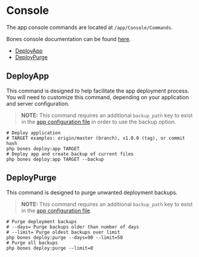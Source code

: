 # Console

The app console commands are located at `/app/Console/Commands`.

Bones console documentation can be found [here](https://github.com/bayfrontmedia/bones/blob/master/docs/usage/console.md).

- [DeployApp](#deployapp)
- [DeployPurge](#deploypurge)

## DeployApp

This command is designed to help facilitate the app deployment process.
You will need to customize this command, depending on your application and server configuration.

> **NOTE:** This command requires an additional `backup_path` key to exist in the [app configuration file](configuration.md#app)
in order to use the backup option.

```shell
# Deploy application
# TARGET examples: origin/master (branch), v1.0.0 (tag), or commit hash
php bones deploy:app TARGET
# Deploy app and create backup of current files
php bones deploy:app TARGET --backup
```

## DeployPurge

This command is designed to purge unwanted deployment backups.

> **NOTE:** This command requires an additional `backup_path` key to exist in the [app configuration file](configuration.md#app).

```shell
# Purge deployment backups
# --days= Purge backups older than number of days
# --limit= Purge oldest backups over limit
php bones deploy:purge --days=90 --limit=50
# Purge all backups
php bones deploy:purge --limit=0
```